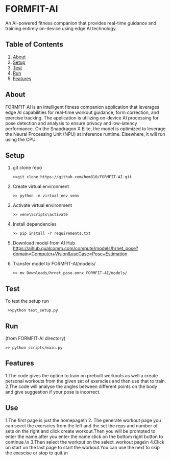 # FORMFIT-AI
An AI-powered fitness companion that provides real-time guidance and training entirely on-device using edge AI technology.

## Table of Contents
1. [About](#about)
2. [Setup](#setup)
3. [Test](#test)
4. [Run](#run)
5. [Features](#features)


## About
FORMFIT-AI is an intelligent fitness companion application that leverages edge AI capabilities for real-time workout guidance, form correction, and exercise tracking. The application is utilizing on-device AI processing for pose detection and analysis to ensure privacy and low-latency performance.
On the Snapdragon X Elite, the model is optimized to leverage the Neural Processing Unit (NPU) at inference runtime. Elsewhere, it will run using the CPU.

## Setup
 1. git clone repo
      ```
      >>git clone https://github.com/hem810/FORMFIT-AI.git
      ```
   2. Create virtual environment
      ```
      >> python -m virtual_env venv
      ```
   3. Activate virtual environment
      ```
      >> venv\Scripts\activate 
      ```
   4. Install dependencies
      ```
      >> pip install -r requirements.txt
      ```
   4. Download model from AI Hub 
      https://aihub.qualcomm.com/compute/models/hrnet_pose?domain=Computer+Vision&useCase=Pose+Estimation

   6. Transfer model to FORMFIT-AI/models/
      ```
      >> mv Downloads/hrnet_pose.onnx FORMFIT-AI/models/
      ```
## Test
To test the setup run
```
 >>python test_setup.py
```
## Run
(from FORMFIT-AI directory)
```
>> python scripts/main.py 
```

## Features
1.The code gives the option to train on prebuilt workouts as well a create personal workouts from the given 
  set of exerscies and then use that to train.
2.The code will analyse the angles between different points on the body and give suggestion if your pose is incorrect.
## Use
1.The first page is just the homepage\n
2. The generate workout page you can seect the exerscies from the left and the set the reps and number of sets on the right and click create workout.Then you will be prompted to enter the name.after you enter the name click on the bottom right button to continue.\n
3.Then select the workout on the select_workout page\n
4.Click on start on the last page to start the workout.You can use the next to skip the exescise or stop to quit.\n

